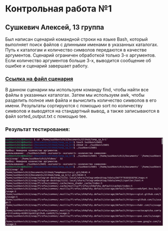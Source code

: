 # Контрольная работа №1
## Сушкевич Алексей, 13 группа

Был написан сценарий командной строки на языке Bash, который выполняет поиск файлов с длинными именами в указанных каталогах. Путь к каталогам и количество символов передаются в качестве аргументов. Сценарий ограничен обработкой только 3-х аргументов. Если количество аргументов больше 3-х, выводится сообщение об ошибке и сценарий завершает работу. 

### [Ссылка на файл сценария](https://github.com/AlekseySushkevich/temp_sp_kr1/blob/main/SushkevichKR1)

В данном сценарии мы используем команду find, чтобы найти все файлы в указанных каталогах. Затем мы используем awk, чтобы разделить полное имя файла и вычислить количество символов в его имени. Результаты сортируются с помощью sort по количеству символов и выводятся на стандартный вывод, а также записываются в файл sorted_output.txt с помощью tee.

### Результат тестирования:
![Результат тестирования](https://github.com/AlekseySushkevich/temp_sp_kr1/blob/main/%D0%A1%D0%BD%D0%B8%D0%BC%D0%BE%D0%BA%20%D1%8D%D0%BA%D1%80%D0%B0%D0%BD%D0%B0%20%D0%BE%D1%82%202023-11-02%2018-39-57.png)
